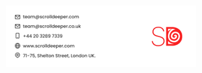 ![Email_Signature](https://github.com/ScrollDeeper/Signature/blob/main/SD%20LTD%20OFFICIAL%20SIGNATURE.png?raw=true)
